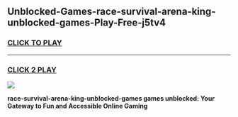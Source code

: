 
## Unblocked-Games-race-survival-arena-king-unblocked-games-Play-Free-j5tv4
<h3>
<a href="https://premium76.site?title=race-survival-arena-king-unblocked-games&ref=15A">CLICK TO PLAY</a></h3>
<hr>

<h3>
<a href="https://premium76.site?title=race-survival-arena-king-unblocked-games&ref=15A">CLICK 2 PLAY</a>
  
</h3>

<a href="https://premium76.site?title=race-survival-arena-king-unblocked-games&ref=15A"><img src="https://clearcache.store/games.png"></a>


**race-survival-arena-king-unblocked-games games unblocked: Your Gateway to Fun and Accessible Online Gaming**
